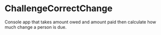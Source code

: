 # ChallengeCorrectChange
Console app that takes amount owed and amount paid then calculate how much change a person is due.
